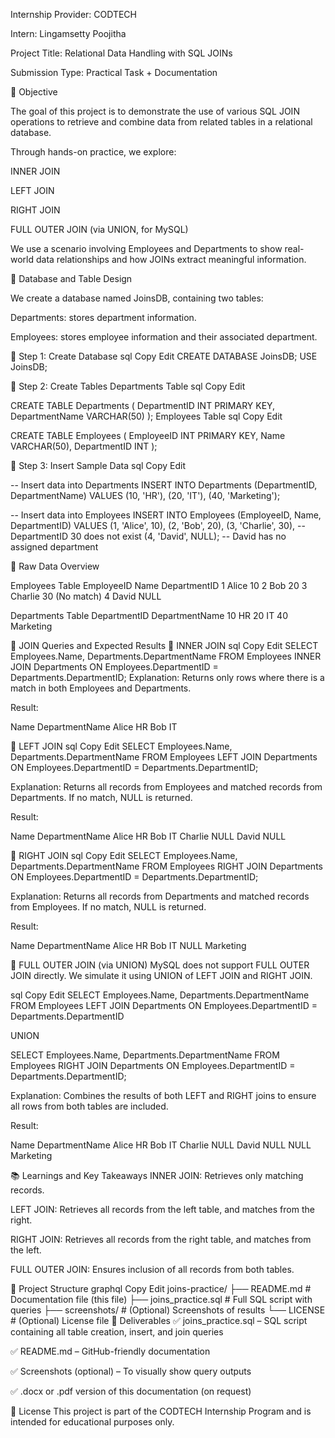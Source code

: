 Internship Provider: CODTECH

Intern: Lingamsetty Poojitha

Project Title: Relational Data Handling with SQL JOINs

Submission Type: Practical Task + Documentation

📌 Objective

The goal of this project is to demonstrate the use of various SQL JOIN operations to retrieve and combine data from related tables in a relational database. 

Through hands-on practice, we explore:

INNER JOIN

LEFT JOIN

RIGHT JOIN

FULL OUTER JOIN (via UNION, for MySQL)

We use a scenario involving Employees and Departments to show real-world data relationships and how JOINs extract meaningful information.

🧱 Database and Table Design

We create a database named JoinsDB, containing two tables:

Departments: stores department information.

Employees: stores employee information and their associated department.

🎯 Step 1: Create Database
sql
Copy
Edit
CREATE DATABASE JoinsDB;
USE JoinsDB;

🎯 Step 2: Create Tables
Departments Table
sql
Copy
Edit

CREATE TABLE Departments (
    DepartmentID INT PRIMARY KEY,
    DepartmentName VARCHAR(50)
);
Employees Table
sql
Copy
Edit

CREATE TABLE Employees (
    EmployeeID INT PRIMARY KEY,
    Name VARCHAR(50),
    DepartmentID INT
);

🎯 Step 3: Insert Sample Data
sql
Copy
Edit

-- Insert data into Departments
INSERT INTO Departments (DepartmentID, DepartmentName) VALUES
(10, 'HR'),
(20, 'IT'),
(40, 'Marketing');

-- Insert data into Employees
INSERT INTO Employees (EmployeeID, Name, DepartmentID) VALUES
(1, 'Alice', 10),
(2, 'Bob', 20),
(3, 'Charlie', 30),  -- DepartmentID 30 does not exist
(4, 'David', NULL);  -- David has no assigned department

🔎 Raw Data Overview

Employees Table
EmployeeID	Name	DepartmentID
1	Alice	10
2	Bob	20
3	Charlie	30 (No match)
4	David	NULL

Departments Table
DepartmentID	DepartmentName
10	HR
20	IT
40	Marketing

🔄 JOIN Queries and Expected Results
🔹 INNER JOIN
sql
Copy
Edit
SELECT Employees.Name, Departments.DepartmentName
FROM Employees
INNER JOIN Departments
ON Employees.DepartmentID = Departments.DepartmentID;
Explanation:
Returns only rows where there is a match in both Employees and Departments.

Result:

Name	DepartmentName
Alice	HR
Bob	IT

🔹 LEFT JOIN
sql
Copy
Edit
SELECT Employees.Name, Departments.DepartmentName
FROM Employees
LEFT JOIN Departments
ON Employees.DepartmentID = Departments.DepartmentID;

Explanation:
Returns all records from Employees and matched records from Departments. If no match, NULL is returned.

Result:

Name	DepartmentName
Alice	HR
Bob	IT
Charlie	NULL
David	NULL

🔹 RIGHT JOIN
sql
Copy
Edit
SELECT Employees.Name, Departments.DepartmentName
FROM Employees
RIGHT JOIN Departments
ON Employees.DepartmentID = Departments.DepartmentID;

Explanation:
Returns all records from Departments and matched records from Employees. If no match, NULL is returned.

Result:

Name	DepartmentName
Alice	HR
Bob	IT
NULL	Marketing

🔹 FULL OUTER JOIN (via UNION)
MySQL does not support FULL OUTER JOIN directly. We simulate it using UNION of LEFT JOIN and RIGHT JOIN.

sql
Copy
Edit
SELECT Employees.Name, Departments.DepartmentName
FROM Employees
LEFT JOIN Departments
ON Employees.DepartmentID = Departments.DepartmentID

UNION

SELECT Employees.Name, Departments.DepartmentName
FROM Employees
RIGHT JOIN Departments
ON Employees.DepartmentID = Departments.DepartmentID;

Explanation:
Combines the results of both LEFT and RIGHT joins to ensure all rows from both tables are included.

Result:

Name	DepartmentName
Alice	HR
Bob	IT
Charlie	NULL
David	NULL
NULL	Marketing

📚 Learnings and Key Takeaways
INNER JOIN: Retrieves only matching records.

LEFT JOIN: Retrieves all records from the left table, and matches from the right.

RIGHT JOIN: Retrieves all records from the right table, and matches from the left.

FULL OUTER JOIN: Ensures inclusion of all records from both tables.

📁 Project Structure
graphql
Copy
Edit
joins-practice/
├── README.md               # Documentation file (this file)
├── joins_practice.sql      # Full SQL script with queries
├── screenshots/            # (Optional) Screenshots of results
└── LICENSE                 # (Optional) License file
📄 Deliverables
✅ joins_practice.sql – SQL script containing all table creation, insert, and join queries

✅ README.md – GitHub-friendly documentation

✅ Screenshots (optional) – To visually show query outputs

✅ .docx or .pdf version of this documentation (on request)

📜 License
This project is part of the CODTECH Internship Program and is intended for educational purposes only.



   

